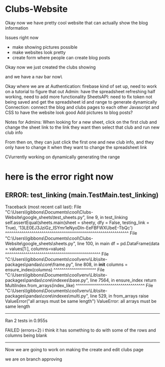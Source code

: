# Clubs-Website

Okay now we have pretty cool website that can actually show the blog information

Issues right now
- make showing pictures possible
- make websites look pretty
- create form where people can create blog posts

Okay now we just created the clubs showing

and we have a nav bar now\


Okay where we are at
Authentication: firebase kind of set up, need to work on a tutorial to figure that out
Admin: have the spreadsheet refreshing half working, need to add more functionality
SheetsAPI: need to fix token not being saved and get the spreadsheet id and range to generate dynamically
Connection: connect the blog and clubs pages to each other
Javascript and CSS to have the website look good
Add pictures to blog posts?



Notes for Admins:
When looking for a new sheet, click on the first club and change the sheet link to the link they want
then select that club and run new club info

From then on, they can just click the first one and new club info, and they only have to change it when they want to change the spreadsheet link



CVurrently working on dynamically generating the range

here is the error right now
======================================================================
ERROR: test_linking (__main__.TestMain.test_linking)
----------------------------------------------------------------------
Traceback (most recent call last):
  File "C:\Users\lgibbons\Documents\cool\Clubs-Website\google_sheets\test_sheets.py", line 9, in test_linking
    self.assertEqual(sheets.main(sheet = sheety, dfy = False, testing_link = True), '13LE0EJ3JziGz_ISYmr1eNyoDln-EeFBFWXUbeE-TbQc')
                     ^^^^^^^^^^^^^^^^^^^^^^^^^^^^^^^^^^^^^^^^^^^^^^^^^^^^^^^^^^^^^
  File "C:\Users\lgibbons\Documents\cool\Clubs-Website\google_sheets\sheets.py", line 100, in main
    df = pd.DataFrame(data = values[1:], columns=values)
         ^^^^^^^^^^^^^^^^^^^^^^^^^^^^^^^^^^^^^^^^^^^^^^^
  File "C:\Users\lgibbons\Documents\cool\venv\Lib\site-packages\pandas\core\frame.py", line 808, in __init__
    columns = ensure_index(columns)
              ^^^^^^^^^^^^^^^^^^^^^
  File "C:\Users\lgibbons\Documents\cool\venv\Lib\site-packages\pandas\core\indexes\base.py", line 7564, in ensure_index
    return MultiIndex.from_arrays(index_like)
           ^^^^^^^^^^^^^^^^^^^^^^^^^^^^^^^^^^
  File "C:\Users\lgibbons\Documents\cool\venv\Lib\site-packages\pandas\core\indexes\multi.py", 
line 529, in from_arrays
    raise ValueError("all arrays must be same length")
ValueError: all arrays must be same length

----------------------------------------------------------------------
Ran 2 tests in 0.955s

FAILED (errors=2)
i think it has something to do with some of the rows and columns being blank




-----------------------------

Now we are going to work on making the create and edit clubs page




we are on branch approving